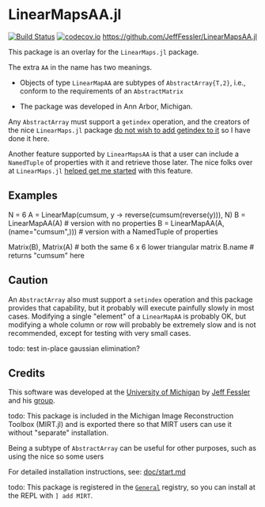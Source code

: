 # LinearMapsAA.jl

[![Build Status](https://travis-ci.org/JeffFessler/LinearMapsAA.jl.svg?branch=master)](https://travis-ci.org/JeffFessler/LinearMapsAA.jl) 
[![codecov.io](http://codecov.io/github/JeffFessler/LinearMapsAA.jl/coverage.svg?branch=master)](http://codecov.io/github/JeffFessler/LinearMapsAA.jl?branch=master) 
https://github.com/JeffFessler/LinearMapsAA.jl


This package is an overlay for the
`LinearMaps.jl`
package.

The extra `AA` in the name has two meanings.
- Objects of type `LinearMapAA` are subtypes of `AbstractArray{T,2}`, i.e.,
conform to the requirements of an `AbstractMatrix`

- The package was developed in Ann Arbor, Michigan.

Any `AbstractArray` must support a `getindex` operation,
and the creators of the nice `LinearMaps.jl` package
[do not wish to add getindex to it](https://github.com/Jutho/LinearMaps.jl/issues/38)
so I have done it here.

Another feature supported by `LinearMapsAA`
is that a user can include a `NamedTuple` of properties
with it and retrieve those later.
The nice folks over at `LinearMaps.jl`
[helped get me started](https://github.com/Jutho/LinearMaps.jl/issues/53)
with this feature.


## Examples

N = 6
A = LinearMap(cumsum, y -> reverse(cumsum(reverse(y))), N)
B = LinearMapAA(A) # version with no properties
B = LinearMapAA(A, (name="cumsum",))) # version with a NamedTuple of properties 

Matrix(B), Matrix(A) # both the same 6 x 6 lower triangular matrix
B.name # returns "cumsum" here

## Caution

An `AbstractArray` also must support a `setindex` operation
and this package provides that capability,
but it probably will execute painfully slowly
in most cases.
Modifying a single "element" of a `LinearMapAA`
is probably OK,
but modifying a whole column or row
will probably be extremely slow
and is not recommended,
except for testing with very small cases.

todo:
test in-place gaussian elimination?

## Credits

This software was developed at the
[University of Michigan](https://umich.edu/)
by
[Jeff Fessler](http://web.eecs.umich.edu/~fessler)
and his
[group](http://web.eecs.umich.edu/~fessler/group).


todo:
This package is included in the
Michigan Image Reconstruction Toolbox (MIRT.jl)
and is exported there
so that MIRT users can use it
without "separate" installation.

Being a subtype of `AbstractArray` can be useful
for other purposes,
such as using the nice
so some users

For detailed installation instructions, see:
[doc/start.md](https://github.com/JeffFessler/MIRT.jl/blob/master/doc/start.md)

todo:
This package is registered in the
[`General`](https://github.com/JuliaRegistries/General) registry,
so you can install at the REPL with `] add MIRT`.

